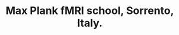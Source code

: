 ---
title: "Max Plank fMRI school, Sorrento, Italy."
project_id: 
date: 
conference_id: ""
presenters:
   - peter_bandettini
summary: "<p>Max Plank fMRI school, Sorrento, Italy.</p>"
file: /assets/presentations/T196.ppt
filename: T196.ppt
layout: presentation
---